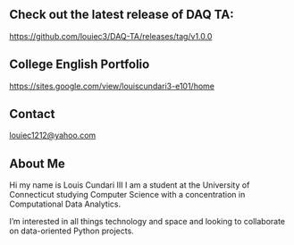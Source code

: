 ## **Check out the latest release of DAQ TA:** 

https://github.com/louiec3/DAQ-TA/releases/tag/v1.0.0 

## **College English Portfolio**

https://sites.google.com/view/louiscundari3-e101/home

## Contact

louiec1212@yahoo.com

## **About Me**

Hi my name is Louis Cundari III I am a student at the University of Connecticut studying Computer Science with a concentration in Computational Data Analytics.

I’m interested in all things technology and space and looking to collaborate on data-oriented Python projects.

<!---
louiec3/louiec3 is a ✨ special ✨ repository because its `README.md` (this file) appears on your GitHub profile.
You can click the Preview link to take a look at your changes.
--->
